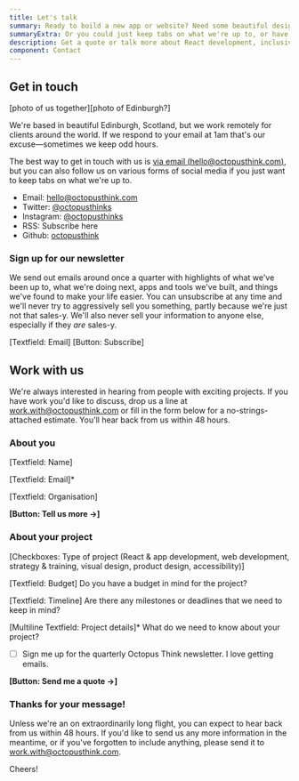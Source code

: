 ```yaml
---
title: Let's talk
summary: Ready to build a new app or website? Need some beautiful design work for a new project? Have an idea you want help getting off the ground? Get the ball rolling with a no-strings-attached quote.
summaryExtra: Or you could just keep tabs on what we're up to, or have a chat about Nessie. Your call.
description: Get a quote or talk more about React development, inclusive design, or design systems.
component: Contact
---
```


## Get in touch

[photo of us together][photo of Edinburgh?]

We're based in beautiful Edinburgh, Scotland, but we work remotely for clients around the world. If we respond to your email at 1am that's our excuse—sometimes we keep odd hours.

The best way to get in touch with us is [via email (hello@octopusthink.com)](mailto:hello@octopusthink.com), but you can also follow us on various forms of social media if you just want to keep tabs on what we're up to.

- Email: hello@octopusthink.com
- Twitter: [@octopusthinks](https://twitter.com/octopusthink)
- Instagram: [@octopusthinks](https://instagram.com/octopusthinks)
- RSS: Subscribe here
- Github: [octopusthink](https://github.com/octopusthink)

### Sign up for our newsletter

We send out emails around once a quarter with highlights of what we've been up to, what we're doing next, apps and tools we've built, and things we've found to make your life easier. You can unsubscribe at any time and we'll never try to aggressively sell you something, partly because we're just not that sales-y. We'll also never sell your information to anyone else, especially if they *are* sales-y.

[Textfield: Email] [Button: Subscribe]

## Work with us

We're always interested in hearing from people with exciting projects. If you have work you'd like to discuss, drop us a line at [work.with@octopusthink.com](mailto:work.with@octopusthink.com) or fill in the form below for a no-strings-attached estimate. You'll hear back from us within 48 hours.

### About you

[Textfield: Name]

[Textfield: Email]*

[Textfield: Organisation]

**[Button: Tell us more →]**

### About your project

[Checkboxes: Type of project
(React & app development, web development, strategy & training, visual design, product design, accessibility)]

[Textfield: Budget]
Do you have a budget in mind for the project?

[Textfield: Timeline]
Are there any milestones or deadlines that we need to keep in mind?

[Multiline Textfield: Project details]*
What do we need to know about your project?

- [ ]  Sign me up for the quarterly Octopus Think newsletter. I love getting emails.

**[Button: Send me a quote →]**

### Thanks for your message!

Unless we're an on extraordinarily long flight, you can expect to hear back from us within 48 hours. If you'd like to send us any more information in the meantime, or if you've forgotten to include anything, please send it to [work.with@octopusthink.com](mailto:work.with@octopusthink.com).

Cheers!
